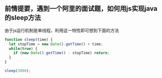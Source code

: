 ## 前情提要，遇到一个阿里的面试题，如何用js实现java的sleep方法
由于js运行机制是单线程，利用这一特性即可想到下面的方法

```javascript
function sleep(time) {
  let stopTime = new Date().getTime() + time;
  while(true) {
    if (new Date().getTime() - stopTime) return;
  }
}

sleep(3000);
```
